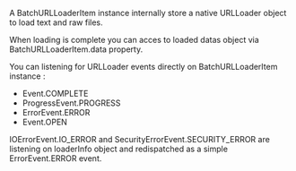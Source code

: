 A BatchURLLoaderItem instance internally store a native URLLoader object to load text and raw files.

When loading is complete you can acces to loaded datas object via BatchURLLoaderItem.data property.

You can listening for URLLoader events directly on BatchURLLoaderItem instance :

  * Event.COMPLETE
  * ProgressEvent.PROGRESS
  * ErrorEvent.ERROR
  * Event.OPEN


IOErrorEvent.IO\_ERROR and SecurityErrorEvent.SECURITY\_ERROR are listening on loaderInfo object and redispatched as a simple ErrorEvent.ERROR event.